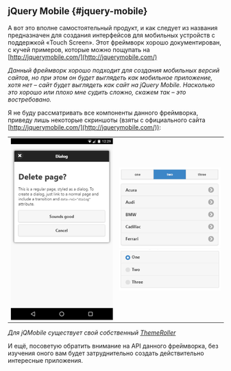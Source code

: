 ## jQuery Mobile {#jquery-mobile}

А вот это вполне самостоятельный продукт, и как следует из названия предназначен для создания интерфейсов для мобильных устройств с поддержкой «Touch Screen». Этот фреймворк хорошо документирован, с кучей примеров, которые можно пощупать на [http://jquerymobile.com/](http://jquerymobile.com/)

_Данный фреймворк хорошо подходит для создания мобильных версий сайтов, но при этом он будет выглядеть как мобильное приложение, хотя нет – сайт будет выглядеть как сайт на jQuery Mobile. Насколько это хорошо или плохо мне судить сложно, скажем так – это востребовано._

Я не буду рассматривать все компоненты данного фреймворка, приведу лишь некоторые скриншоты (взяты с официального сайта [http://jquerymobile.com/](http://jquerymobile.com/)):

<table border="0">
    <tr style="border:0">
        <td width="50%" style="border:0"><img src="/assets/jquery-mobile-dialog.png" alt="jQuery Mobile Dialog"/></td>
        <td width="50%" style="border:0">
            <img src="/assets/jquery-mobile-tabs.png" alt="jQuery Mobile Tabs"/>
            <img src="/assets/jquery-mobile-checkboxes.png" alt="jQuery Mobile Form"/>
        </td>
    </tr>
</table>

_Для jQMobile существует свой собственный [ThemeRoller](http://jquerymobile.com/themeroller/)_

И ещё, посоветую обратить внимание на API данного фреймворка, без изучения оного вам будет затруднительно создать действительно интересные приложения.
